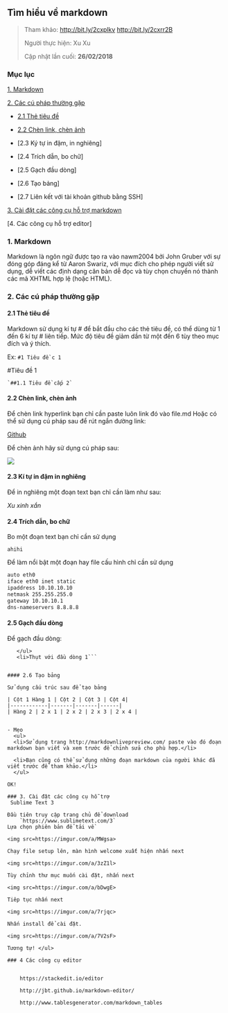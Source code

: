 ## Tìm hiểu về markdown  
> Tham khảo: 
    http://bit.ly/2cxplkv
    http://bit.ly/2cxrr2B
> 
> Người thực hiện: Xu Xu
> 
> Cập nhật lần cuối: **26/02/2018**
> 

### Mục lục
[1. Markdown](#timhieu)

[2. Các cú pháp thường gặp](#cuphap)

-	[2.1 Thẻ tiêu đề](#the) 

-	[2.2 Chèn link, chèn ảnh](#chen)

-	[2.3 Ký tự in đậm, in nghiêng]

-	[2.4 Trích dẫn, bo chữ]

-	[2.5 Gạch đầu dòng]

-	[2.6 Tạo bảng]	

-	[2.7 Liên kết với tài khoản github bằng SSH]

[3. Cài đặt các công cụ hỗ trợ markdown](#congcuhotro)

[4. Các công cụ hỗ trợ editor]

<a name="markdownlagi">
	

### 1. Markdown

Markdown là ngôn ngữ được tạo ra vào nawm2004 bởi John Gruber với sự đóng góp đáng kể từ Aaron Swariz, với mục đích cho phép người viết sử dụng, dễ viết các định dạng căn bản dễ đọc và tùy chọn chuyển  nó thành các mã XHTML hợp lệ (hoặc HTML).


<a name="caccuphapthuonggap">
	

### 2. Các cú pháp thường gặp

#### 2.1 Thẻ tiêu đề


Markdown sử dụng kí tự # để bắt đầu cho các thẻ tiêu đề, có thể dùng từ 1 đến 6 kí tự # liên tiếp. Mức độ tiêu đề giảm dần từ một đến 6 tùy theo mục đích và ý thích.

Ex: `#1 Tiêu đề c 1`
    
#Tiêu đề 1

    `##1.1 Tiêu đề cấp 2`

#### 2.2 Chèn link, chèn ảnh 

Để chèn link hyperlink bạn chỉ cần paste luôn link đó vào file.md
Hoặc có thể sử dụng cú pháp sau để rút ngắn đường link:

[Github](https://github.com)

Để chèn ảnh hãy sử dụng cú pháp sau:

<img src="https://www.google.com/url?sa=i&rct=j&q=&esrc=s&source=images&cd=&cad=rja&uact=8&ved=2ahUKEwj88uHRwMPZAhWBMZQKHb__BogQjRx6BAgAEAY&url=https%3A%2F%2Fnews.zing.vn%2Fcach-de-chup-anh-dep-bang-smartphone-post803090.html&psig=AOvVaw3lM7N3SQXKj6T9k1Xpg7PK&ust=1519731898404064">

#### 2.3 Kí tự in đậm in nghiêng

Để in nghiêng một đoạn text bạn chỉ cần làm như sau:

*Xu xinh xắn*

#### 2.4 Trích dẫn, bo chữ

Bo một đoạn text bạn chỉ cần sử dụng

`ahihi`

Để làm nổi bật một đoạn hay file cấu hình chỉ cần sử dụng

```sh
auto eth0
iface eth0 inet static
ipaddress 10.10.10.10
netmask 255.255.255.0
gateway 10.10.10.1
dns-nameservers 8.8.8.8
```
#### 2.5 Gạch đầu dòng

Để gạch đầu dòng:

```- Gạch đầu dòng thứ nhất
   </ul>
   <li>Thụt với đầu dòng 1```


#### 2.6 Tạo bảng

Sử dụng cấu trúc sau để tạo bảng

| Cột 1 Hàng 1 | Cột 2 | Cột 3 | Cột 4|
|------------|-------|-------|------|
| Hàng 2 | 2 x 1 | 2 x 2 | 2 x 3 | 2 x 4 |


- Mẹo
  <ul>
  <li>Sử dụng trang http://markdownlivepreview.com/ paste vào đó đoạn markdown bạn viết và xem trước để chỉnh sửa cho phù hợp.</li>

  <li>Bạn cũng có thể sử dụng những đoạn markdown của người khác đã viết trước để tham khảo.</li>
  </ul> 
 
OK!

### 3. Cài đặt các công cụ hỗ trợ
 Sublime Text 3

Đầu tiên truy cập trang chủ để download
	`https://www.sublimetext.com/3`
Lựa chọn phiên bản để tải về

<img src=https://imgur.com/a/MWgsa>

Chạy file setup lên, màn hình welcome xuất hiện nhấn next 

<img src=https://imgur.com/a/3zZ1l>

Tùy chỉnh thư mục muốn cài đặt, nhấn next 

<img src=https://imgur.com/a/bDwgE>

Tiêp tục nhấn next 

<img src=https://imgur.com/a/7rjqc>

Nhấn install để cài đặt.

<img src=https://imgur.com/a/7V2sF>

Tương tự! </ul> 

### 4 Các công cụ editor 


    https://stackedit.io/editor

    http://jbt.github.io/markdown-editor/

    http://www.tablesgenerator.com/markdown_tables






